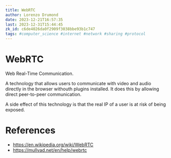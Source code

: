 ```yaml
---
title: WebRTC
author: Lorenzo Drumond
date: 2023-12-21T16:57:35
last: 2023-12-31T15:44:45
zk_id: c6de4026da0f2909f3038bbe93b1c747
tags: #computer_science #internet #network #sharing #protocol
---
```



# WebRTC

Web Real-Time Communication.

A technology that allows users to communicate with video and audio directly in
the browser withouth plugins installed. It does this by allowing direct
peer-to-peer communication.

A side effect of this technology is that the real IP of a user is at risk
of being exposed.

# References
- https://en.wikipedia.org/wiki/WebRTC
- https://mullvad.net/en/help/webrtc
